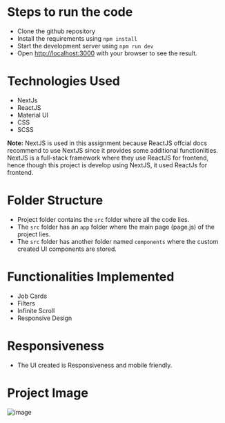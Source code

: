 # Steps to run the code
- Clone the github repository
- Install the requirements using `npm install`
- Start the development server using `npm run dev`
- Open [http://localhost:3000](http://localhost:3000) with your browser to see the result.

# Technologies Used
- NextJs
- ReactJS
- Material UI
- CSS
- SCSS

**Note:** NextJS is used in this assignment because ReactJS offcial docs recommend to use NextJS since it provides some additional functionlities. NextJS is a full-stack framework where they use ReactJS for frontend, hence though this project is develop using NextJS, it used ReactJs for frontend.

# Folder Structure
- Project folder contains the `src` folder where all the code lies.
- The `src` folder has an `app` folder where the main page (page.js) of the project lies.
- The `src` folder has another folder named `components` where the custom created UI components are stored.

# Functionalities Implemented
- Job Cards
- Filters
- Infinite Scroll
- Responsive Design

# Responsiveness
- The UI created is Responsiveness and mobile friendly.

# Project Image
![image](https://github.com/RiteshLade28/Weekday-assignment/assets/108731783/056c6236-90f8-4ea7-b285-4c32c5c86c47)

